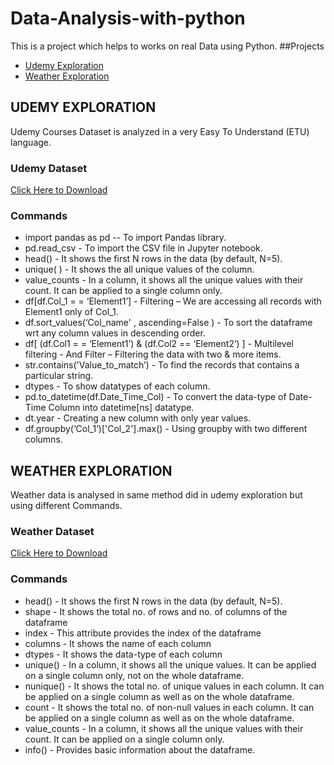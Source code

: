 # Data-Analysis-with-python
This is a project which helps to works on real Data using Python.
##Projects
 - [Udemy Exploration](https://awesomeopensource.com/project/elangosundar/awesome-README-templates)
 - [Weather Exploration](https://github.com/matiassingers/awesome-readme)
## UDEMY EXPLORATION
Udemy Courses Dataset is analyzed in a very Easy To Understand (ETU) language.
### Udemy Dataset
[Click Here to Download](https://drive.google.com/file/d/1zglnQkX756nfySz9RT8V3p1R6-69RHmS/view)
### Commands
* import pandas as pd -- To import Pandas library.
* pd.read_csv - To import the CSV file in Jupyter notebook.
* head() - It shows the first N rows in the data (by default, N=5).
* unique( ) - It shows the all unique values of the column.
* value_counts - In a column, it shows all the unique values with their count. It can be applied to a single column only.
* df[df.Col_1 = = ‘Element1’] - Filtering – We are accessing all records with Element1 only of Col_1.
* df.sort_values(‘Col_name' ,  ascending=False ) - To sort the dataframe wrt any column values in descending order.
* df[ (df.Col1 = = ‘Element1’) & (df.Col2 == ‘Element2’) ] - Multilevel filtering - And Filter – Filtering the data with two & more items.
* str.contains('Value_to_match’) - To find the records that contains a particular string.
* dtypes - To show datatypes of each column.
* pd.to_datetime(df.Date_Time_Col) - To convert the data-type of Date-Time Column into datetime[ns] datatype.
* dt.year - Creating a new column with only year values.
* df.groupby(‘Col_1’)['Col_2'].max() - Using groupby with two different columns.
## WEATHER EXPLORATION
Weather data is analysed in same method did in udemy exploration but using different Commands.
### Weather Dataset
[Click Here to Download](https://drive.google.com/file/d/1JvD4Ss2yS3d9X36YkWqmqZXLamNWLSFJ/view)
### Commands
* head() - It shows the first N rows in the data (by default, N=5).
* shape - It shows the total no. of rows and no. of columns of the dataframe
* index - This attribute provides the index of the dataframe
* columns - It shows the name of each column
* dtypes - It shows the data-type of each column
* unique() - In a column, it shows all the unique values. It can be applied on a single column only, not on the whole dataframe.
* nunique() - It shows the total no. of unique values in each column. It can be applied on a single column as well as on the whole dataframe.
* count - It shows the total no. of non-null values in each column. It can be applied on a single column as well as on the whole dataframe.
* value_counts - In a column, it shows all the unique values with their count. It can be applied on a single column only.
* info() - Provides basic information about the dataframe.

